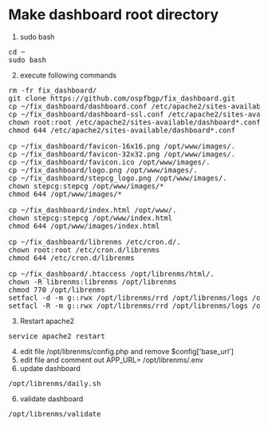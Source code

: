 # Make dashboard root directory
1. sudo bash
<pre>
cd ~
sudo bash
</pre>
2. execute following commands
<pre>
rm -fr fix_dashboard/
git clone https://github.com/ospfbgp/fix_dashboard.git
cp ~/fix_dashboard/dashboard.conf /etc/apache2/sites-available/.
cp ~/fix_dashboard/dashboard-ssl.conf /etc/apache2/sites-available/.
chown root:root /etc/apache2/sites-available/dashboard*.conf
chmod 644 /etc/apache2/sites-available/dashboard*.conf

cp ~/fix_dashboard/favicon-16x16.png /opt/www/images/.
cp ~/fix_dashboard/favicon-32x32.png /opt/www/images/.
cp ~/fix_dashboard/favicon.ico /opt/www/images/.
cp ~/fix_dashboard/logo.png /opt/www/images/.
cp ~/fix_dashboard/stepcg_logo.png /opt/www/images/.
chown stepcg:stepcg /opt/www/images/*
chmod 644 /opt/www/images/*

cp ~/fix_dashboard/index.html /opt/www/.
chown stepcg:stepcg /opt/www/index.html
chmod 644 /opt/www/images/index.html

cp ~/fix_dashboard/librenms /etc/cron.d/.
chown root:root /etc/cron.d/librenms
chmod 644 /etc/cron.d/librenms

cp ~/fix_dashboard/.htaccess /opt/librenms/html/.
chown -R librenms:librenms /opt/librenms
chmod 770 /opt/librenms
setfacl -d -m g::rwx /opt/librenms/rrd /opt/librenms/logs /opt/librenms/bootstrap/cache/ /opt/librenms/storage/
setfacl -R -m g::rwx /opt/librenms/rrd /opt/librenms/logs /opt/librenms/bootstrap/cache/ /opt/librenms/storage/
</pre>
3. Restart apache2
<pre>
service apache2 restart
</pre>
4. edit file /opt/librenms/config.php and remove $config['base_url']
5. edit file and comment out APP_URL= /opt/librenms/.env 
6. update dashboard
<pre>
/opt/librenms/daily.sh
</pre>
6. validate dashboard
<pre>
/opt/librenms/validate
</pre>
